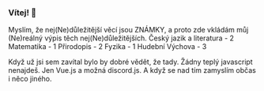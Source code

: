### Vítej! 👋

Myslím, že nej(Ne)důležitější věcí jsou ZNÁMKY, a proto zde vkládám můj (Ne)reálný výpis těch nej(Ne)důležitějších.
Český jazik a literatura - 2
Matematika - 1
Přirodopis - 2
Fyzika - 1
Hudební Výchova - 3

Když už jsi sem zavítal bylo by dobré vědět, že tady. Žádny teplý javascript nenajdeš. Jen Vue.js a možná discord.js. A když se nad tím zamyslím občas i něco jiného.
